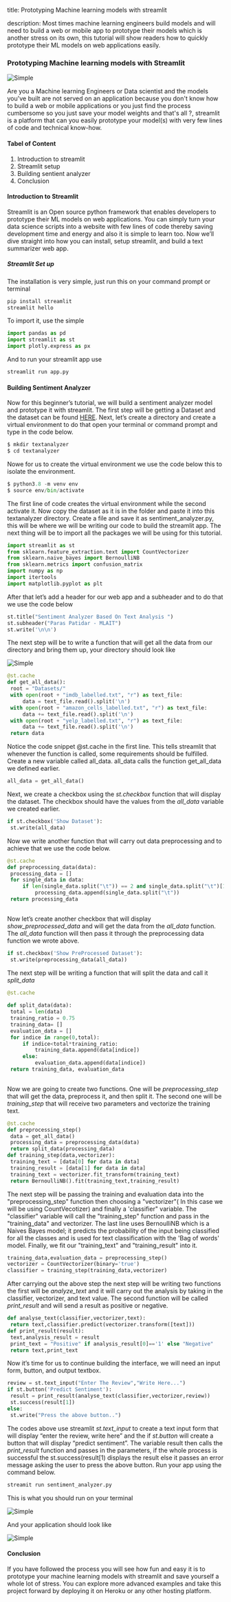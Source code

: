 title: Prototyping Machine learning models with streamlit
 
description: Most times machine learning engineers build models and will need to build a web or mobile app to prototype their models which is another stress on its own, this tutorial will show readers how to quickly prototype their ML models on web applications easily.
 
### Prototyping Machine learning models with Streamlit
 
![Simple](https://github.com/jamessandy/engineering-education/blob/new-article/articles/prototyping-machine-learning-models-with-streamlit/hero.jpg)
 
Are you a Machine learning Engineers or Data scientist and the models you've built are not served on an application because you don't know how to build a web or mobile applications or you just find the process cumbersome so you just save your model weights and that's all ?, streamlit is a platform that can you easily prototype your model(s) with very few lines of code and technical know-how.
 
#### Tabel of Content
1. Introduction to streamlit
2. Streamlit setup
3. Building sentient analyzer
4. Conclusion
 
#### Introduction to Streamlit
 
Streamlit is an Open source python framework that enables developers to prototype their ML models on web applications. You can simply turn your data science scripts into a website with few lines of code thereby saving development time and energy and also it is simple to learn too. Now we’ll dive straight into how you can install, setup streamlit, and build a text summarizer web app.
 
##### Streamlit Set up
 
The installation is very simple, just run this on your command prompt or terminal
 
```python
pip install streamlit
streamlit hello
```
 
To import it, use the simple
 
```python
import pandas as pd
import streamlit as st
import plotly.express as px
```
 
And to run your streamlit app use
 
```python
streamlit run app.py
```
 
#### Building Sentiment Analyzer
 
Now for this beginner’s tutorial, we will build a sentiment analyzer model and prototype it with streamlit. The first step will be getting a Dataset and the dataset can be found [HERE](https://drive.google.com/drive/folders/1wk0hkrRhxe6t5g390g5V5O-CUcRB6BZC?usp=sharing). Next, let’s create a directory and create a virtual environment to do that open your terminal or command prompt and type in the code below.
 
```python
$ mkdir textanalyzer
$ cd textanalyzer
```
 
Nowe for us to create the virtual environment we use the code below this to isolate the environment.
 
```python
$ python3.8 -m venv env
$ source env/bin/activate
```
 
The first line of code creates the virtual environment while the second activate it. Now copy the dataset as it is in the folder and paste it into this textanalyzer directory. Create a file and save it as sentiment_analyzer.py, this will be where we will be writing our code to build the streamlit app. The next thing will be to import all the packages we will be using for this tutorial.
 
```python
import streamlit as st
from sklearn.feature_extraction.text import CountVectorizer
from sklearn.naive_bayes import BernoulliNB
from sklearn.metrics import confusion_matrix
import numpy as np
import itertools
import matplotlib.pyplot as plt
```
 
After that let’s add a header for our web app and a subheader and to do that we use the code below
 
```python
st.title("Sentiment Analyzer Based On Text Analysis ")
st.subheader("Paras Patidar - MLAIT")
st.write('\n\n')
```
 
The next step will be to write a function that will get all the data from our directory and bring them up, your directory should look like
 
![Simple](https://github.com/jamessandy/engineering-education/blob/new-article/articles/prototyping-machine-learning-models-with-streamlit/img1.jpg)
 
```python
@st.cache
def get_all_data():
 root = "Datasets/"
 with open(root + "imdb_labelled.txt", "r") as text_file:
     data = text_file.read().split('\n')
 with open(root + "amazon_cells_labelled.txt", "r") as text_file:
     data += text_file.read().split('\n')
 with open(root + "yelp_labelled.txt", "r") as text_file:
     data += text_file.read().split('\n')
 return data
```
 Notice the code snippet @st.cache in the first line. This tells streamlit that whenever the function is called, some requirements should be fulfilled. Create a new variable called all_data. all_data calls the function get_all_data we defined earlier.
 
```python
all_data = get_all_data()
```
 
Next, we create a checkbox using the *st.checkbox* function that will display the dataset. The checkbox should have the values from the *all_data* variable we created earlier.
 
```python
if st.checkbox('Show Dataset'):
 st.write(all_data)
```
 
Now we write another function that will carry out data preprocessing and to achieve that we use the code below.
 
```python
@st.cache
def preprocessing_data(data):
 processing_data = []
 for single_data in data:
     if len(single_data.split("\t")) == 2 and single_data.split("\t")[1] != "":
         processing_data.append(single_data.split("\t"))
 return processing_data
 
```
 
Now let’s create another checkbox that will display *show_preprocessed_data* and will get the data from the *all_data* function. The *all_data* function will then pass it through the preprocessing data function we wrote above.
 
```python
if st.checkbox('Show PreProcessed Dataset'):
 st.write(preprocessing_data(all_data))
```
 
The next step will be writing a function that will split the data and call it *split_data*
 
```python
@st.cache
 
def split_data(data):
 total = len(data)
 training_ratio = 0.75
 training_data= []
 evaluation_data = []
 for indice in range(0,total):
     if indice<total*training_ratio:
         training_data.append(data[indice])
     else:
         evaluation_data.append(data[indice])
 return training_data, evaluation_data
 
```
 
Now we are going to create two functions. One will be *preprocessing_step* that will get the data,  preprocess it, and then split it. The second one will be *training_step* that will receive two parameters and vectorize the training text.
 
```python
@st.cache
def preprocessing_step()
 data = get_all_data()
 processing_data = preprocessing_data(data)
 return split_data(processing_data)
def training_step(data,vectorizer):
 training_text = [data[0] for data in data]
 training_result = [data[1] for data in data]
 training_text = vectorizer.fit_transform(training_text)
 return BernoulliNB().fit(training_text,training_result)
```
 
The next step will be passing the training and evaluation data into the "preprocessing_step" function then choosing a "vectorizer"( In this case we will be using CountVecotizer) and finally a 'classifier" variable. The "classifier" variable will call the "training_step" function and pass in the "training_data" and vectorizer. The last line uses BernoulliNB which is a Naives Bayes model; it predicts the probability of the input being classified for all the classes and is used for text classification with the 'Bag of words' model. Finally, we fit our "training_text" and "training_result" into it.
 
```python
training_data,evaluation_data = preprocessing_step()
vectorizer = CountVectorizer(binary='true')
classifier = training_step(training_data,vectorizer)
```
 
After carrying out the above step the next step will be writing two functions the first will be *analyze_text* and it will carry out the analysis by taking in the classifier, vectorizer, and text value. The second function will be called *print_result* and will send a result as positive or negative.
 
```python
def analyse_text(classifier,vectorizer,text):
 return text,classifier.predict(vectorizer.transform([text]))
def print_result(result):
 text,analysis_result = result
 print_text = "Positive" if analysis_result[0]=='1' else "Negative"
 return text,print_text
```
 
Now it’s time for us to continue building the interface, we will need an input form, button, and output textbox.
 
```python
review = st.text_input("Enter The Review","Write Here...")
if st.button('Predict Sentiment'):
 result = print_result(analyse_text(classifier,vectorizer,review))
 st.success(result[1])
else:
 st.write("Press the above button..")
```
 
The codes above use streamlit *st.text_input* to create a text input form that will display “enter the review, write here” and the if *st.button* will create a button that will display “predict sentiment”. The variable result then calls the *print_result* function and passes in the parameters, if the whole process is successful the st.success(result[1) displays the result else it passes an error message asking the user to press the above button. Run your app using the command below.
 
```python
streamit run sentiment_analyzer.py
```
 
This is what you should run on your terminal
 
![Simple](https://github.com/jamessandy/engineering-education/blob/new-article/articles/prototyping-machine-learning-models-with-streamlit/img2.jpg)
 
And your application should look like
 
![Simple](https://github.com/jamessandy/engineering-education/blob/new-article/articles/prototyping-machine-learning-models-with-streamlit/img3.jpg)
 
#### Conclusion
 
If you have followed the process you will see how fun and easy it is to prototype your machine learning models with streamlit and save yourself a whole lot of stress. You can explore more advanced examples and take this project forward by deploying it on Heroku or any other hosting platform.
 
